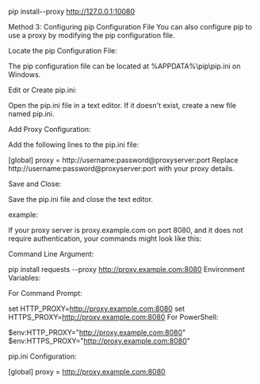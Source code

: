 pip install--proxy http://127.0.0.1:10080

Method 3: Configuring pip Configuration File
You can also configure pip to use a proxy by modifying the pip configuration file.

Locate the pip Configuration File:

The pip configuration file can be located at %APPDATA%\pip\pip.ini on Windows.

Edit or Create pip.ini:

Open the pip.ini file in a text editor. If it doesn't exist, create a new file named pip.ini.

Add Proxy Configuration:

Add the following lines to the pip.ini file:

[global]
proxy = http://username:password@proxyserver:port
Replace http://username:password@proxyserver:port with your proxy details.

Save and Close:

Save the pip.ini file and close the text editor.

example:

If your proxy server is proxy.example.com on port 8080, and it does not require authentication, your commands might look like this:

Command Line Argument:

pip install requests --proxy http://proxy.example.com:8080
Environment Variables:

For Command Prompt:

set HTTP_PROXY=http://proxy.example.com:8080
set HTTPS_PROXY=http://proxy.example.com:8080
For PowerShell:

$env:HTTP_PROXY="http://proxy.example.com:8080"
$env:HTTPS_PROXY="http://proxy.example.com:8080"


pip.ini Configuration:

[global]
proxy = http://proxy.example.com:8080
